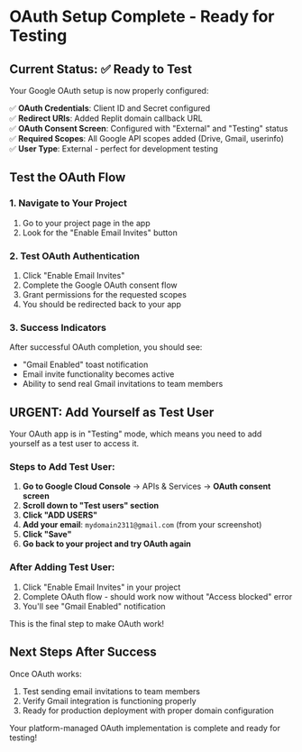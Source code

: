 # OAuth Setup Complete - Ready for Testing

## Current Status: ✅ Ready to Test

Your Google OAuth setup is now properly configured:

✅ **OAuth Credentials**: Client ID and Secret configured  
✅ **Redirect URIs**: Added Replit domain callback URL  
✅ **OAuth Consent Screen**: Configured with "External" and "Testing" status  
✅ **Required Scopes**: All Google API scopes added (Drive, Gmail, userinfo)  
✅ **User Type**: External - perfect for development testing  

## Test the OAuth Flow

### 1. Navigate to Your Project
1. Go to your project page in the app
2. Look for the "Enable Email Invites" button

### 2. Test OAuth Authentication  
1. Click "Enable Email Invites"
2. Complete the Google OAuth consent flow
3. Grant permissions for the requested scopes
4. You should be redirected back to your app

### 3. Success Indicators
After successful OAuth completion, you should see:
- "Gmail Enabled" toast notification
- Email invite functionality becomes active
- Ability to send real Gmail invitations to team members

## URGENT: Add Yourself as Test User

Your OAuth app is in "Testing" mode, which means you need to add yourself as a test user to access it.

### Steps to Add Test User:
1. **Go to Google Cloud Console** → APIs & Services → **OAuth consent screen**
2. **Scroll down to "Test users" section**
3. **Click "ADD USERS"**
4. **Add your email**: `mydomain2311@gmail.com` (from your screenshot)
5. **Click "Save"**
6. **Go back to your project and try OAuth again**

### After Adding Test User:
1. Click "Enable Email Invites" in your project
2. Complete OAuth flow - should work now without "Access blocked" error
3. You'll see "Gmail Enabled" notification

This is the final step to make OAuth work!

## Next Steps After Success
Once OAuth works:
1. Test sending email invitations to team members
2. Verify Gmail integration is functioning properly
3. Ready for production deployment with proper domain configuration

Your platform-managed OAuth implementation is complete and ready for testing!